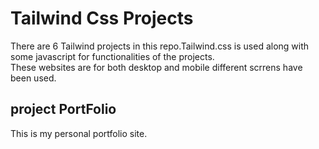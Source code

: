 # Tailwind Css Projects
There are 6 Tailwind projects in this repo.Tailwind.css is used along with some javascript for functionalities of the projects.<br>
These websites are for both desktop and mobile different scrrens have been used.

## project PortFolio
This is my personal portfolio site. 
